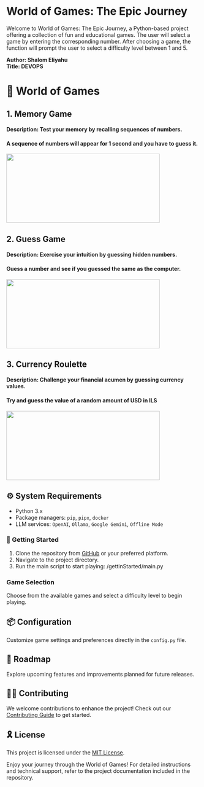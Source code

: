 
# World of Games: The Epic Journey


Welcome to World of Games: The Epic Journey, a Python-based project offering
a collection of fun and educational games. 
The user will select a game by entering the corresponding number. After choosing a game,
the function will prompt the user to select a difficulty level between 1 and 5.


  

**Author: Shalom Eliyahu**  
**Title: DEVOPS**


# 🧩 World of Games 

## **1. Memory Game**
####    Description: Test your memory by recalling sequences of numbers.
####                 A sequence of numbers will appear for 1 second and you have to guess it.
<img src="https://i.ytimg.com/vi/vfnyXiKZftc/maxresdefault.jpg" width=400 height=180/>




    
## **2. Guess Game**
####    Description: Exercise your intuition by guessing hidden numbers.
####    Guess a number and see if you guessed the same as the computer.
<img src="https://t4.ftcdn.net/jpg/05/28/90/61/360_F_528906125_hIJGjopyvcymzICiHiwL1ne4kuMezhQn.jpg" width=400 height=180/>


 
## **3. Currency Roulette**
####    Description: Challenge your financial acumen by guessing currency values.
####    Try and guess the value of a random amount of USD in ILS
<img src="https://media.tenor.com/eFt5IXNkP-UAAAAM/you-think-i-dont-know-math-math.gif" width=400 height=180/>



## ⚙️ System Requirements
- Python 3.x
- Package managers: `pip`, `pipx`, `docker`
- LLM services: `OpenAI`, `Ollama`, `Google Gemini`, `Offline Mode`

 

### 🤖 Getting Started
1. Clone the repository from [GitHub](https://github.com/shalomeliy/World_of_Games) or your preferred platform.
2. Navigate to the project directory.
3. Run the main script to start playing: /gettinStarted/main.py


   
### Game Selection
Choose from the available games and select a difficulty level to begin playing.
 
## 📦 Configuration
Customize game settings and preferences directly in the `config.py` file.
 
## 🔭 Roadmap
Explore upcoming features and improvements planned for future releases.
 
## 🧑‍💻 Contributing
We welcome contributions to enhance the project! Check out our [Contributing Guide](CONTRIBUTING.md) to get started.
 
## 🎗 License
This project is licensed under the [MIT License](LICENSE).



Enjoy your journey through the World of Games! For detailed instructions and technical support, refer to the project documentation included in the repository.

